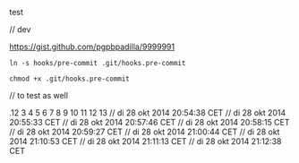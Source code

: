 test

// dev

https://gist.github.com/pgpbpadilla/9999991

`ln -s hooks/pre-commit .git/hooks.pre-commit`

`chmod +x .git/hooks.pre-commit`

// to test as well

.12
3
4
5
6
7
8
9
10
11
12
13
// di 28 okt 2014 20:54:38 CET
// di 28 okt 2014 20:55:33 CET
// di 28 okt 2014 20:57:46 CET
// di 28 okt 2014 20:58:15 CET
// di 28 okt 2014 20:59:27 CET
// di 28 okt 2014 21:00:44 CET
// di 28 okt 2014 21:10:53 CET
// di 28 okt 2014 21:11:13 CET
// di 28 okt 2014 21:12:38 CET
